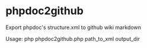 phpdoc2github
=============

Export phpdoc's structure.xml to github wiki markdown

Usage: php phpdoc2github.php path_to_xml output_dir
